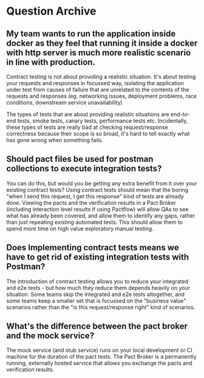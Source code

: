# Question Archive

## My team wants to run the application inside docker as they feel that running it inside a docker with http server is much more realistic scenario in line with production.

Contract testing is not about providing a realistic situation. It's about testing your requests and responses in focussed way, isolating the application under test from causes of failure that are unrelated to the contents of the requests and responses (eg. networking issues, deployment problems, race conditions, downstream service unavailability)

The types of tests that are about providing realistic situations are end-to-end tests, smoke tests, canary tests, performance tests etc. Incidentally, these types of tests are really bad at checking request/response correctness because their scope is so broad, it's hard to tell exactly what has gone wrong when something fails.

## Should pact files be used for postman collections to execute integration tests?

You can do this, but would you be getting any extra benefit from it over your existing contract tests? Using contract tests should mean that the boring "when I send this request, I get this response" kind of tests are already done. Viewing the pacts and the verification results in a Pact Broker (including interaction level results if using Pactflow) will allow QAs to see what has already been covered, and allow them to identify any gaps, rather than just repeating existing automated tests. This should allow them to spend more time on high value exploratory manual testing.

## Does Implementing contract tests means we have to get rid of existing integration tests with Postman?

The introduction of contract testing allows you to reduce your integrated and e2e tests - but how much they reduce them depends heavily on your situation. Some teams skip the integrated and e2e tests altogether, and some teams keep a smaller set that is focussed on the "business value" scenarios rather than the "is this request/response right" kind of scenarios.

## What's the difference between the pact broker and the mock service? 

The mock service (and stub service) runs on your local development or CI machine for the duration of the pact tests. The Pact Broker is a permanently running, externally hosted service that allows you exchange the pacts and verification results.
